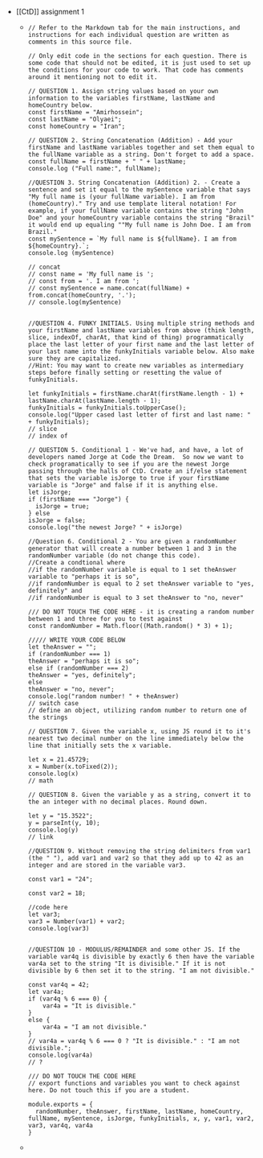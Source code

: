 - [[CtD]] assignment 1
	- ```
	  // Refer to the Markdown tab for the main instructions, and instructions for each individual question are written as comments in this source file.
	  
	  // Only edit code in the sections for each question. There is some code that should not be edited, it is just used to set up the conditions for your code to work. That code has comments around it mentioning not to edit it.
	  
	  // QUESTION 1. Assign string values based on your own information to the variables firstName, lastName and homeCountry below.
	  const firstName = "Amirhossein";
	  const lastName = "Olyaei";
	  const homeCountry = "Iran";
	  
	  // QUESTION 2. String Concatenation (Addition) - Add your firstName and lastName variables together and set them equal to the fullName variable as a string. Don't forget to add a space.
	  const fullName = firstName + " " + lastName;
	  console.log ("Full name:", fullName);
	  
	  //QUESTION 3. String Concatenation (Addition) 2. - Create a sentence and set it equal to the mySentence variable that says "My full name is (your fullName variable). I am from (homeCountry)." Try and use template literal notation! For example, if your fullName variable contains the string "John Doe" and your homeCountry variable contains the string "Brazil" it would end up equaling ""My full name is John Doe. I am from Brazil."
	  const mySentence = `My full name is ${fullName}. I am from ${homeCountry}.`;
	  console.log (mySentence)
	  
	  // concat
	  // const name = 'My full name is ';
	  // const from = '. I am from ';
	  // const mySentence = name.concat(fullName) + from.concat(homeCountry, '.');
	  // console.log(mySentence)
	  
	  
	  //QUESTION 4. FUNKY INITIALS. Using multiple string methods and your firstName and lastName variables from above (think length, slice, indexOf, charAt, that kind of thing) programmatically place the last letter of your first name and the last letter of your last name into the funkyInitials variable below. Also make sure they are capitalized. 
	  //Hint: You may want to create new variables as intermediary steps before finally setting or resetting the value of funkyInitials.
	  
	  let funkyInitials = firstName.charAt(firstName.length - 1) + lastName.charAt(lastName.length - 1);
	  funkyInitials = funkyInitials.toUpperCase();
	  console.log("Upper cased last letter of first and last name: " + funkyInitials);
	  // slice
	  // index of
	  
	  // QUESTION 5. Conditional 1 - We've had, and have, a lot of developers named Jorge at Code the Dream.  So now we want to check programatically to see if you are the newest Jorge passing through the halls of CtD. Create an if/else statement that sets the variable isJorge to true if your firstName variable is "Jorge" and false if it is anything else.  
	  let isJorge;
	  if (firstName === "Jorge") {
	    isJorge = true;
	  } else
	  isJorge = false;
	  console.log("the newest Jorge? " + isJorge)
	  
	  //Question 6. Conditional 2 - You are given a randomNumber generator that will create a number between 1 and 3 in the randomNumber variable (do not change this code). 
	  //Create a condtional where 
	  //if the randomNumber variable is equal to 1 set theAnswer variable to "perhaps it is so", 
	  //if randomNumber is equal to 2 set theAnswer variable to "yes, definitely" and 
	  //if randomNumber is equal to 3 set theAnswer to "no, never"
	  
	  /// DO NOT TOUCH THE CODE HERE - it is creating a random number between 1 and three for you to test against
	  const randomNumber = Math.floor((Math.random() * 3) + 1);
	  
	  ///// WRITE YOUR CODE BELOW 
	  let theAnswer = "";
	  if (randomNumber === 1)
	  theAnswer = "perhaps it is so";
	  else if (randomNumber === 2)
	  theAnswer = "yes, definitely";
	  else
	  theAnswer = "no, never";
	  console.log("random number! " + theAnswer)
	  // switch case
	  // define an object, utilizing random number to return one of the strings
	  
	  // QUESTION 7. Given the variable x, using JS round it to it's nearest two decimal number on the line immediately below the line that initially sets the x variable. 
	  
	  let x = 21.45729;
	  x = Number(x.toFixed(2));
	  console.log(x)
	  // math
	  
	  // QUESTION 8. Given the variable y as a string, convert it to the an integer with no decimal places. Round down. 
	  
	  let y = "15.3522";
	  y = parseInt(y, 10);
	  console.log(y)
	  // link
	  
	  //QUESTION 9. Without removing the string delimiters from var1 (the " "), add var1 and var2 so that they add up to 42 as an integer and are stored in the variable var3.
	  
	  const var1 = "24";
	  
	  const var2 = 18;
	  
	  //code here
	  let var3; 
	  var3 = Number(var1) + var2;
	  console.log(var3)
	  
	  
	  //QUESTION 10 - MODULUS/REMAINDER and some other JS. If the variable var4q is divisible by exactly 6 then have the variable var4a set to the string "It is divisible." If it is not divisible by 6 then set it to the string. "I am not divisible."
	  
	  const var4q = 42;
	  let var4a;
	  if (var4q % 6 === 0) {
	      var4a = "It is divisible."
	  }
	  else {
	      var4a = "I am not divisible."
	  }
	  // var4a = var4q % 6 === 0 ? "It is divisible." : "I am not divisible.";
	  console.log(var4a)
	  // ? 
	  
	  /// DO NOT TOUCH THE CODE HERE
	  // export functions and variables you want to check against here. Do not touch this if you are a student. 
	  
	  module.exports = {
	    randomNumber, theAnswer, firstName, lastName, homeCountry, fullName, mySentence, isJorge, funkyInitials, x, y, var1, var2, var3, var4q, var4a
	  }
	  ```
	-
